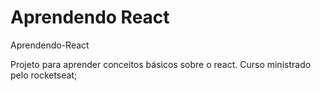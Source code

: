# Aprendendo React
Aprendendo-React

Projeto para aprender conceitos básicos sobre o react. Curso ministrado pelo rocketseat;
